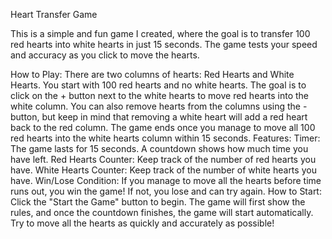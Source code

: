 Heart Transfer Game

This is a simple and fun game I created, where the goal is to transfer 100 red hearts into white hearts in just 15 seconds. The game tests your speed and accuracy as you click to move the hearts.

How to Play:
There are two columns of hearts: Red Hearts and White Hearts.
You start with 100 red hearts and no white hearts.
The goal is to click on the + button next to the white hearts to move red hearts into the white column.
You can also remove hearts from the columns using the - button, but keep in mind that removing a white heart will add a red heart back to the red column.
The game ends once you manage to move all 100 red hearts into the white hearts column within 15 seconds.
Features:
Timer: The game lasts for 15 seconds. A countdown shows how much time you have left.
Red Hearts Counter: Keep track of the number of red hearts you have.
White Hearts Counter: Keep track of the number of white hearts you have.
Win/Lose Condition: If you manage to move all the hearts before time runs out, you win the game! If not, you lose and can try again.
How to Start:
Click the "Start the Game" button to begin.
The game will first show the rules, and once the countdown finishes, the game will start automatically.
Try to move all the hearts as quickly and accurately as possible!
